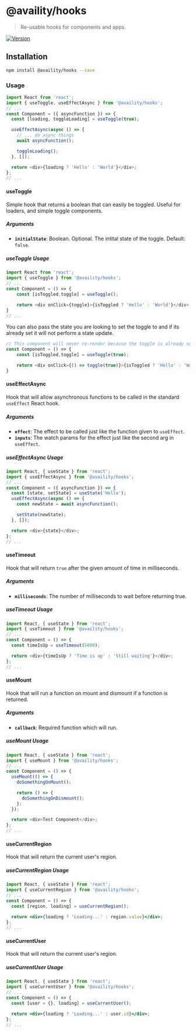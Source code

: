 # @availity/hooks

> Re-usable hooks for components and apps.

[![Version](https://img.shields.io/npm/v/@availity/hooks.svg?style=for-the-badge)](https://www.npmjs.com/package/@availity/hooks)

## Installation

```bash
npm install @availity/hooks --save
```

### Usage

```javascript
import React from 'react';
import { useToggle, useEffectAsync } from '@availity/hooks';
// ...
const Component = ({ asyncFunction }) => {
  const [loading, toggleLoading] = useToggle(true);

  useEffectAsync(async () => {
    // ... do async things
    await asyncFunction();

    toggleLoading();
  }, []);

  return <div>{loading ? 'Hello' : 'World'}</div>;
};
// ...
```

#### useToggle

Simple hook that returns a boolean that can easily be toggled. Useful for loaders, and simple toggle components.

##### Arguments

- **`initialState`**: Boolean. Optional. The intital state of the toggle. Default: `false`.

##### useToggle Usage

```javascript
import React from 'react';
import { useToggle } from '@availity/hooks';
// ...
const Component = () => {
    const [isToggled,toggle] = useToggle();

    return <div onClick={toggle}>{isToggled ? 'Hello' : 'World'}</div>;
}
// ...
```

You can also pass the state you are looking to set the toggle to and if its already set it will not perform a state update.

```javascript
// This component will never re-render because the toggle is already set to `true`
const Component = () => {
    const [isToggled,toggle] = useToggle(true);

    return <div onClick={() => toggle(true)}>{isToggled ? 'Hello' : 'World'}</div>;
}
```

#### useEffectAsync

Hook that will allow asynchronous functions to be called in the standard `useEffect` React hook.

##### Arguments

- **`effect`**: The effect to be called just like the function given to `useEffect`.
- **`inputs`**: The watch params for the effect just like the second arg in `useEffect`.

##### useEffectAsync Usage

```javascript
import React, { useState } from 'react';
import { useEffectAsync } from '@availity/hooks';
// ...
const Component = ({ asyncFunction }) => {
  const [state, setState] = useState('Hello');
  useEffectAsync(async () => {
    const newState = await asyncFunction();

    setState(newState);
  }, []);

  return <div>{state}</div>;
};
// ...
```

#### useTimeout

Hook that will return `true` after the given amount of time in milliseconds.

##### Arguments

- **`milliseconds`**: The number of milliseconds to wait before returning true.

##### useTimeout Usage

```javascript
import React, { useState } from 'react';
import { useTimeout } from '@availity/hooks';
// ...
const Component = () => {
  const timeIsUp = useTimeout(5000);

  return <div>{timeIsUp ? 'Time is up' : 'Still waiting'}</div>;
};
// ...
```

#### useMount

Hook that will run a function on mount and dismount if a function is returned.

##### Arguments

- **`callback`**: Required function which will run.

##### useMount Usage

```javascript
import React, { useState } from 'react';
import { useMount } from '@availity/hooks';
// ...
const Component = () => {
  useMount(() => {
    doSomethingOnMount();

    return () => {
      doSomethingOnDismount();
    };
  });

  return <div>Test Component</div>;
};
// ...
```


#### useCurrentRegion

Hook that will return the current user's region.


##### useCurrentRegion Usage

```jsx
import React, { useState } from 'react';
import { useCurrentRegion } from '@availity/hooks';
// ...
const Component = () => {
  const [region, loading] = useCurrentRegion();

  return <div>{loading ? 'Loading...' : region.value}</div>;
};
// ...
```


#### useCurrentUser

Hook that will return the current user's region.


##### useCurrentUser Usage

```jsx
import React, { useState } from 'react';
import { useCurrentUser } from '@availity/hooks';
// ...
const Component = () => {
  const [user = {}, loading] = useCurrentUser();

  return <div>{loading ? 'Loading...' : user.id}</div>;
};
// ...
```
